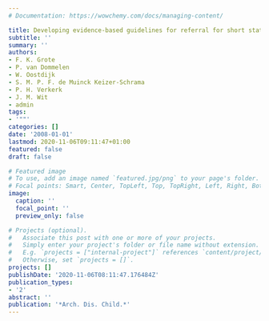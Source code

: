 ```yaml
---
# Documentation: https://wowchemy.com/docs/managing-content/

title: Developing evidence-based guidelines for referral for short stature
subtitle: ''
summary: ''
authors:
- F. K. Grote
- P. van Dommelen
- W. Oostdijk
- S. M. P. F. de Muinck Keizer-Schrama
- P. H. Verkerk
- J. M. Wit
- admin
tags:
- '""'
categories: []
date: '2008-01-01'
lastmod: 2020-11-06T09:11:47+01:00
featured: false
draft: false

# Featured image
# To use, add an image named `featured.jpg/png` to your page's folder.
# Focal points: Smart, Center, TopLeft, Top, TopRight, Left, Right, BottomLeft, Bottom, BottomRight.
image:
  caption: ''
  focal_point: ''
  preview_only: false

# Projects (optional).
#   Associate this post with one or more of your projects.
#   Simply enter your project's folder or file name without extension.
#   E.g. `projects = ["internal-project"]` references `content/project/deep-learning/index.md`.
#   Otherwise, set `projects = []`.
projects: []
publishDate: '2020-11-06T08:11:47.176484Z'
publication_types:
- '2'
abstract: ''
publication: '*Arch. Dis. Child.*'
---
```

